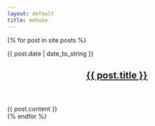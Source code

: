 ```yaml
---
layout: default
title: mebubo
---
```

{% for post in site.posts %}
<article class="post{% if forloop.last == false %} notlast{% endif %}">
  <time> {{ post.date | date_to_string }} </time>
  <header>
    <h2><a href="{{ post.url }}"> {{ post.title }}</a></h2>
  </header>
  {{ post.content }}
</article>
{% endfor %}


